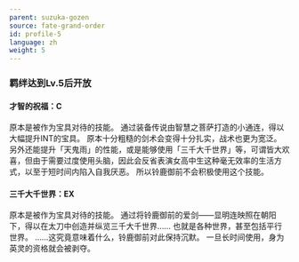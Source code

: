 ```yaml
---
parent: suzuka-gozen
source: fate-grand-order
id: profile-5
language: zh
weight: 5
---
```


### 羁绊达到Lv.5后开放

#### 才智的祝福：C

原本是被作为宝具对待的技能。
通过装备传说由智慧之菩萨打造的小通连，得以大幅提升INT的宝具。
原本十分粗糙的剑术会变得十分扎实，战术也更为宽泛。
另外还能提升「天鬼雨」的性能，或是能够使用「三千大千世界」等，可谓皆大欢喜，但由于需要过度使用头脑，因此会反省表演女高中生这种毫无效率的生活方式，以至于短时间内陷入自我厌恶。
所以铃鹿御前不会积极使用这个技能。

#### 三千大千世界：EX

原本是被作为宝具对待的技能。
通过将铃鹿御前的爱剑——显明连映照在朝阳下，得以在太刀中创造并纵览三千大千世界……
也就是各种世界，甚至包括平行世界。
……这究竟意味着什么，铃鹿御前对此保持沉默。
一旦长时间使用，身为英灵的资格就会被剥夺。
